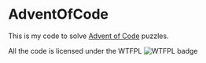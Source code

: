 # AdventOfCode

This is my code to solve [Advent of Code](https://adventofcode.com) puzzles.

All the code is licensed under the WTFPL ![WTFPL badge](http://www.wtfpl.net/wp-content/uploads/2012/12/wtfpl-badge-2.png)
